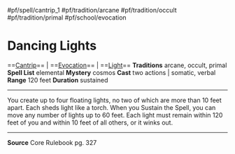 #pf/spell/cantrip_1 #pf/tradition/arcane #pf/tradition/occult #pf/tradition/primal #pf/school/evocation
# Dancing Lights
==[Cantrip](../../../Traits/Cantrip.md)== | ==[Evocation](../../../Traits/Evocation.md)== | ==[Light](1%20TTRPG/PF2e%20Wiki/Traits/Light)==
**Traditions** arcane, occult, primal
**Spell List** elemental
**Mystery** cosmos
**Cast** two actions | somatic, verbal
**Range** 120 feet
**Duration** sustained

---
You create up to four floating lights, no two of which are more than 10 feet apart. Each sheds light like a torch. When you Sustain the Spell, you can move any number of lights up to 60 feet. Each light must remain within 120 feet of you and within 10 feet of all others, or it winks out.

---
**Source** Core Rulebook pg. 327